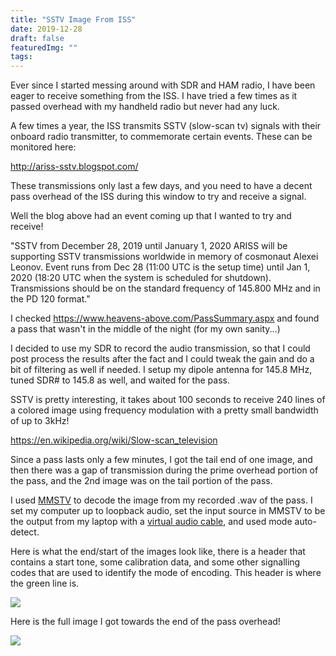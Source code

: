 ```yaml
---
title: "SSTV Image From ISS"
date: 2019-12-28
draft: false
featuredImg: ""
tags: 
---
```


Ever since I started messing around with SDR and HAM radio, I have been eager to receive something from the ISS. I have tried a few times as it passed overhead with my handheld radio but never had any luck.

A few times a year, the ISS transmits SSTV (slow-scan tv) signals with their onboard radio transmitter, to commemorate certain events. These can be monitored here:

http://ariss-sstv.blogspot.com/

These transmissions only last a few days, and you need to have a decent pass overhead of the ISS during this window to try and receive a signal.

Well the blog above had an event coming up that I wanted to try and receive!

"SSTV from December 28, 2019 until January 1, 2020
ARISS will be supporting SSTV transmissions worldwide in memory of cosmonaut Alexei Leonov. Event runs from Dec 28 (11:00 UTC is the setup time) until Jan 1, 2020 (18:20 UTC when the system is scheduled for shutdown). Transmissions should be on the standard frequency of 145.800 MHz and in the PD 120 format."

I checked https://www.heavens-above.com/PassSummary.aspx and found a pass that wasn't in the middle of the night (for my own sanity...)

I decided to use my SDR to record the audio transmission, so that I could post process the results after the fact and I could tweak the gain and do a bit of filtering as well if needed. I setup my dipole antenna for 145.8 MHz, tuned SDR# to 145.8 as well, and waited for the pass.

SSTV is pretty interesting, it takes about 100 seconds to receive 240 lines of a colored image using frequency modulation with a pretty small bandwidth of up to 3kHz!

https://en.wikipedia.org/wiki/Slow-scan_television

Since a pass lasts only a few minutes, I got the tail end of one image, and then there was a gap of transmission during the prime overhead portion of the pass, and the 2nd image was on the tail portion of the pass.

I used [MMSTV](https://hamsoft.ca/pages/mmsstv.php) to decode the image from my recorded .wav of the pass. I set my computer up to loopback audio, set the input source in MMSTV to be the output from my laptop with a [virtual audio cable](https://www.vb-audio.com/Cable/), and used mode auto-detect.

Here is what the end/start of the images look like, there is a header that contains a start tone, some calibration data, and some other signalling codes that are used to identify the mode of encoding. This header is where the green line is.

![](/sstv/startend.png)

Here is the full image I got towards the end of the pass overhead!

![](/sstv/full.png)